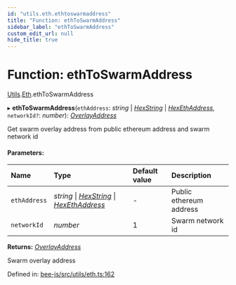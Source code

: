 ```yaml
---
id: "utils.eth.ethtoswarmaddress"
title: "Function: ethToSwarmAddress"
sidebar_label: "ethToSwarmAddress"
custom_edit_url: null
hide_title: true
---
```


# Function: ethToSwarmAddress

[Utils](../modules/utils.md).[Eth](../modules/utils.eth.md).ethToSwarmAddress

▸ **ethToSwarmAddress**(`ethAddress`: *string* \| [*HexString*](../types/utils.hex.hexstring.md) \| [*HexEthAddress*](../types/utils.eth.hexethaddress.md), `networkId?`: *number*): [*OverlayAddress*](../types/utils.eth.overlayaddress.md)

Get swarm overlay address from public ethereum address and swarm network id

#### Parameters:

Name | Type | Default value | Description |
:------ | :------ | :------ | :------ |
`ethAddress` | *string* \| [*HexString*](../types/utils.hex.hexstring.md) \| [*HexEthAddress*](../types/utils.eth.hexethaddress.md) | - | Public ethereum address   |
`networkId` | *number* | 1 | Swarm network id    |

**Returns:** [*OverlayAddress*](../types/utils.eth.overlayaddress.md)

Swarm overlay address

Defined in: [bee-js/src/utils/eth.ts:162](https://github.com/ethersphere/bee-js/blob/8087a81/src/utils/eth.ts#L162)
